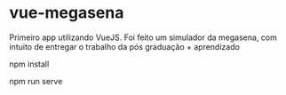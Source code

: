 # vue-megasena
Primeiro app utilizando VueJS. Foi feito um simulador da megasena, com intuito de entregar o trabalho da pós graduação + aprendizado

npm install

npm run serve
